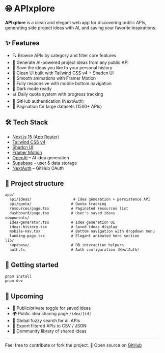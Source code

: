 # 🌐 APIxplore

**APIxplore** is a clean and elegant web app for discovering public APIs, generating side project ideas with AI, and saving your favorite inspirations.

## ✨ Features

* 🔍 Browse APIs by category and filter core features
* 🧠 Generate AI-powered project ideas from any public API
* 💾 Save the ideas you like to your personal history
* 🧼 Clean UI built with Tailwind CSS v4 + Shadcn UI
* 💫 Smooth animations with Framer Motion
* 📱 Fully responsive with mobile bottom navigation
* 🌙 Dark mode ready
* 📊 Daily quota system with progress tracking
* 👤 GitHub authentication (NextAuth)
* 🧾 Pagination for large datasets (1500+ APIs)

## 🛠 Tech Stack

* [Next.js 15 (App Router)](https://nextjs.org/)
* [Tailwind CSS v4](https://tailwindcss.com/)
* [Shadcn UI](https://ui.shadcn.com/)
* [Framer Motion](https://www.framer.com/motion/)
* [OpenAI](https://openai.com/) – AI idea generation
* [Supabase](https://supabase.com/) – user & data storage
* [NextAuth](https://next-auth.js.org/) – GitHub OAuth

## 📂 Project structure

```txt
app/
  api/ideas/                   # Idea generation + persistence API
  api/quota/                  # Quota tracking
  resources/page.tsx          # Paginated resources list
  dashboard/page.tsx          # User's saved ideas
components/
  idea-generator.tsx          # Idea generation UI
  ideas-history.tsx           # Saved ideas display
  mobile-nav.tsx              # Bottom navigation with dropdown menu
  landing-page.tsx            # Elegant animated hero section
lib/
  supabase/                   # DB interaction helpers
  auth.ts                     # Auth configuration (NextAuth)
```

## 🚀 Getting started

```bash
pnpm install
pnpm dev
```

## 🔮 Upcoming

* 🧩 Public/private toggle for saved ideas
* 🌍 Public idea sharing page `/idea/[id]`
* 🔎 Global fuzzy search for all APIs
* 📁 Export filtered APIs to CSV / JSON
* 💬 Community library of shared ideas

---

Feel free to contribute or fork the project.
💜 Open source on [GitHub](https://github.com/tmaurie/apixplore)
